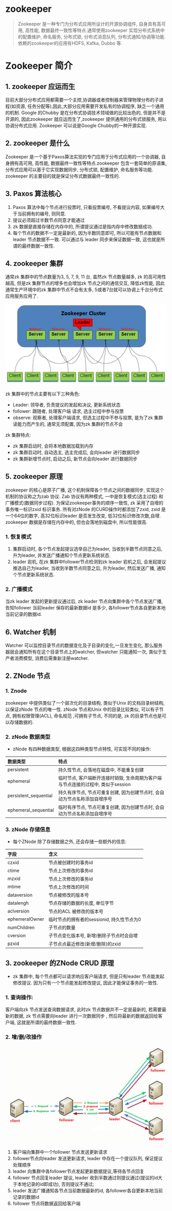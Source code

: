 # zookeeper
> Zookeeper 是一种专门为分布式应用所设计的开源协调组件, 自身具有高可用, 高性能, 数据最终一致性等特点.通常使用zookeeper 实现分布式系统中的配置维护, 命名服务, 分布式锁, 分布式消息队列, 分布式通知/协调等功能.依赖的zookeeper的应用有HDFS, Kafka, Dubbo 等.


# Zookeeper 简介

## 1. zookeeper 应运而生
目前大部分分布式应用都需要一个主控,协调器或者控制器来管理物理分布的子进程(如资源, 任务分配等),因此,大部分应用需要开发私有的协调程序, 缺乏一个通用的机制. Google 的Chubby 是在分布式协调技术领域做的比较出色的, 但是并不是开源的,  因此zookeeper 就应运而生了,zookeeper 提供通用的分布式锁服务, 用以协调分布式应用. Zookeeper 可以说是Google Chubby的一种开源实现.

## 2. zookeeper 是什么
Zookeeper 是一个基于Paxos算法实现的专门应用于分布式应用的一个协调器, 自身拥有高可用, 高性能, 数据最终一致性等特点.zookeeper 包含一套简单的原语集, 分布式应用可以基于它实现数据同步, 分布式锁, 配置维护, 命名服务等功能. zookeeper 的主要目的就是保证分布式数据最终一致性的.

## 3. Paxos 算法核心
1. Paxos 算法中每个节点进行投票时, 只看投票编号, 不看提议内容, 如果编号大于当前拥有的编号, 则同意.
2. 提议必须超过半数节点同意才能通过
3. zk 数据是直接存储在内存中的, 所谓提议通过是指内存中修改数据成功.
3. 每个节点的数据不一定是最新的, 因为半数同意即可, 所以可能有节点数据和leader 节点数据不一致. 可以通过与 leader 同步来保证数据一致, 这也就是所谓的最终数据一致性.

## 4. zookeeper 集群
通常zk 集群中的节点数量为3, 5, 7, 9, 11 台, 虽然zk 节点数量越多, zk 的高可用性越高, 但是zk 集群节点的增多也会增加zk 节点之间的通信交互, 降低zk性能, 因此通常生产环境中的zk 集群中节点不会有太多, 5或者7台就可以协调上千台分布式应用服务应用了. 

![](/assets/20150310184459281.png)

zk 集群中的节点主要有以下三种角色:
* Leader: 领导者, 负责提议的发起和决议, 更新系统状态
* follower: 跟随者, 处理客户端 请求, 选主过程中参与投票
* observe: 观察者, 处理客户端请求, 但选主过程中不参与投票, 是为了zk 集群读能力而产生的, 通常无须配置, 因为zk 集群的节点不会

zk 集群特点:
* zk 集群启动时, 会将本地数据加载到内存
* zk 集群启动时, 自动选主, 选主完成后, 会向leader 进行数据同步
* zk 集群新增节点时, 启动之后, 新节点会向leader 进行数据同步

## 5. zookeeper 原理
zookeeper 的核心是原子广播, 这个机制保障各个节点之间的数据同步, 实现这个机制的协议称之为zab 协议. Zab 协议有两种模式, 一中是恢复模式(选主过程) 和 广播模式(数据同步过程). 为保证zookeeper事务的顺序一致性, zk 采用了自增的事务唯一标识zxid 标识事务. 所有对zNode 的CURD操作时都添加了zxid, zxid 是一个64位的数字, 高32位标识leader 是否发生改变, 低32位标识修改次数,自增.
zookeeper 数据是存储在内存中的, 但也会落地到磁盘中, 所以性能很高.

### 1. 恢复模式
1. 集群启动时, 各个节点发起提议选举自己为leader, 当收到半数节点同意之后, 升为leader, 并发送广播通知个节点更新系统状态.
2. leader 宕机, 在zk 集群中follower节点检测到zk leader 宕机之后, 会发起提议推选自己为leader, 当收到半数节点同意之后, 升为leader, 然后发送广播, 通知个节点更新系统状态.


### 2. 广播模式
当zk leader 发起的更新提议通过后, zk leader 节点向集群中各个节点发送广播, 告知follower 当前leader 保存的最新数据id 是多少, 各follower节点各自更新本地当前记录的数据id. 

## 6. Watcher 机制
Watcher 可以监控目录节点的数据变化及子目录的变化,一旦发生变化, 那么服务器就会通知所有在这个目录节点上的watcher, 但watcher 只能通知一次, 类似于生产者消费模型, 消费后需重新注册watcher. 



## 2. ZNode 节点

### 1. Znode
zookeeper 中提供类似了一个层次化的目录结构, 类似于Unix 的文档目录树结构, 以保证zNode 节点的唯一性. zNode 节点和Unix 中的目录比较类似, 可以有子节点, 拥有权限管理(ACL), 命名规范 ,可拥有子节点, 不同的是, zk 的目录节点也是可以存储数据的.


### 2. zNode 数据类型
* zNode 有四种数据类型, 根据这四种类型节点特性, 可实现不同的操作:

| 数据类型 | 特点 |
| :--- | :--- |
| persistent | 持久性节点, 会落地在磁盘中, 不能重复创建 |
| ephemeral | 临时节点, 客户端断开连接时销毁, 生命周期为客户端与节点连接的过程中, 类似于session |
| persistent_sequential | 持久有序节点, 节点可重复创建, 因为创建节点时, 会自动为节点名称添加自增序号 |
| ephemeral_sequential | 临时有序节点, 节点可重复创建, 因为创建节点时, 会自动为节点名称添加自增序号 |


### 3. zNode 存储信息
* 每个ZNode 除了存储数据之外, 还会存储一些额外的信息:

| 字段 |  含义 |
| :--- | :--- |
| czxid | 节点被创建时的事务id |
| ctime | 节点上次修改的事务id |
| mzxid | 节点上次修改的事务id |
| mtime | 节点上次修改的时间 |
| dataversion | 节点被修改的版本号 |
| datalengh | 节点存储的数据的长度, 单位字节 |
| aclversion | 节点的ACL 被修改的版本号 |
| ephemeralOwner | 临时节点的拥有者的sessionid, 持久性节点为0 |
| numChildren | 子节点的数量 |
| cversion | 子节点变化版本号, 新增/删除子节点时会自增 |
| pzxid | 子节点点最近修改(新增/删除)的zxid |

## 3. zookeeper 的ZNode CRUD 原理
* zk 集群中, 每个节点都可以请求响应客户端请求, 但是只有leader 节点能发起修改提议. 因为只有一个节点能发起修改提议, 因此才能保证事务的一致性.

### 1. 查询操作:
客户端向zk 节点发送查询数据请求, 此时zk 节点数据并不一定是最新的, 若需要最新的数据, zk 节点需要向leader 进行一次数据同步 , 然后将最新的数据返回给客户端, 这就是所谓的最终数据一致性.

### 2. 增/删/改操作

![](/assets/zk_2017-08-05_231236.png)
1. 客户端向集群中一个follower 节点发送更新请求
2. follower节点向leader 发送更新请求, leader 中存在一个提议队列, 保证提议处理顺序
3. leader 向集群中各follower节点发起更新数据提议,等待各节点回复
4. follower 节点回复leader 提议, leader 收到半数通过则提议通过(提议的id大于本地记录的id即成功), 否则提议不通过;
5. leader 发送广播通知各节点当前数据最新的id, 各follower各自更新本地当前记录的数据id
6. follower 节点将数据返回给客户端












































